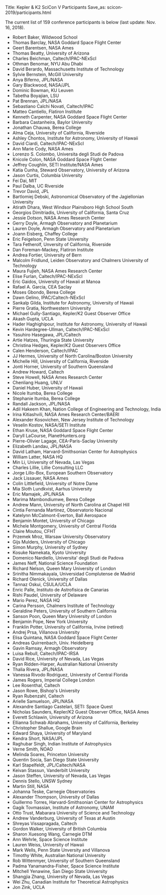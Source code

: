 Title: Kepler & K2 SciCon V Participants
Save_as: scicon-2019/participants.html

The current list of 159 conference participants is below (last update: Nov. 16, 2018).

* Robert Baker, Wildwood School
* Thomas Barclay, NASA Goddard Space Flight Center
* Geert Barentsen, NASA Ames
* Thomas Beatty, University of Arizona
* Charles Beichman, Caltech/IPAC-NExScI
* Othman Benomar, NYU Abu Dhabi
* David Berardo, Massachusetts Institute of Technology
* Sylvie Bernstein, McGill University
* Anya Biferno, JPL/NASA
* Gary Blackwood, NASA/JPL
* Dominic Bowman, KU Leuven
* Tabetha Boyajian, LSU
* Pat Brennan, JPL/NASA
* Sebastiano Calchi Novati, Caltech/IPAC
* Matteo Cantiello, Flatiron Institute
* Kenneth Carpenter, NASA Goddard Space Flight Center
* Barbara Castanheira, Baylor University
* Jonathan Chauwa, Berea College
* Alma Ceja, University of California, Riverside
* Ashley Chontos, Institute for Astronomy, University of Hawaii
* David Ciardi, Caltech/IPAC-NExScI
* Ann Marie Cody, NASA Ames
* Lorenzo S. Colombo, Universita degli Studi de Padova
* Knicole Colon, NASA Goddard Space Flight Center
* Jeffrey Coughlin, SETI Institute/NASA Ames
* Katia Cunha, Steward Observatory, University of Arizona
* Jason Curtis, Columbia University
* Fei Dai, MIT
* Paul Dalba, UC Riverside
* Trevor David, JPL
* Bartlomiej Debski, Astronomical Observatory of the Jagiellonian University
* Atirath Dhara, West Windsor Plainsboro High School South
* Georgios Dimitriadis, University of California, Santa Cruz
* Jessie Dotson, NASA Ames Research Center
* Gerry Doyle, Armagh Observatory and Planetarium
* Lauren Doyle, Armagh Observatory and Planetarium
* Joann Eisberg, Chaffey College
* Eric Feigelson, Penn State University
* Tara Fetherolf, Unversity of California, Riverside
* Dan Foreman-Mackey, Flatiron Institute
* Andrea Fortier, University of Bern
* Malcolm Fridlund, Leiden Observatory and Chalmers University of Technology
* Maura Fujieh, NASA Ames Research Center
* Elise Furlan, Caltech/IPAC-NExScI
* Eric Gaidos, University of Hawaii at Manoa
* Rafael A. Garcia, CEA Saclay
* Moses Gbondo, Berea College
* Dawn Gelino, IPAC/Caltech-NExScI
* Sankalp Gilda, Institute for Astronomy, University of Hawaii
* Pierre Gratia, Northwestern University
* Michael Gully-Santiago, Kepler/K2 Guest Observer Office
* Akash Gupta, UCLA
* Hader Haghighipour, Institute for Astronomy, University of Hawaii
* Kevin Hardegree-Ullman, Caltech/IPAC-NExScI
* Yasuhiro Hasegawa, JPL/Caltech
* Artie Hatzes, Thuringia State University
* Christina Hedges, Kepler/K2 Guest Observers Office	
* Calen Henderson, Caltech/IPAC
* JJ Hermes, University of North Carolina/Boston University	
* Michelle Hill, University of California, Riverside	
* Jonti Horner, University of Southern Queensland
* Andrew Howard, Caltech	
* Steve Howell, NASA Ames Research Center
* Chenliang Huang, UNLV
* Daniel Huber, University of Hawaii
* Nicole Itumba, Berea College
* Stephanie Itumba, Berea College
* Randall Jackson, JPL/NASA
* Adil Hakeem Khan, Nation College of Engineering and Technology, India
* Irina Kitiashvili, NASA Ames Research Center/BAERI
* Alexander Kosovichen, New Jersey Institute of Technology
* Veselin Kostov, NASA/SETI Institute	
* Ethan Kruse, NASA Goddard Space Flight Center
* Daryll LaCourse, PlanetHunters.org
* Pierre-Olivier Lagage, CEA-Paris-Saclay University
* Elizabeth Landau, JPL/NASA
* David Latham, Harvard-Smithsonian Center for Astrophysics
* William Latter, NASA HQ
* Min Li, University of Nevada, Las Vegas
* Charles Lillie, Lillie Consulting LLC
* Jorge Lillo-Box, European Southern Observatory
* Jack Lissauer, NASA Ames
* Colin Littlefield, University of Notre Dame
* Mia Sloth Lundkvist, Aarhus University
* Eric Mamajek, JPL/NASA
* Marima Mambondiumwe, Berea College
* Andrew Mann, University of North Carolina at Chapel Hill
* Cintia Fernanda Martinez, Observatorio Nacional
* Katelynn McCalmont-Everton, Ball Aerospace
* Benjamin Montet, University of Chicago
* Michele Montgomery, University of Central Florida
* Claire Moutou, CFHT
* Przemek Mroz, Warsaw University Observatory
* Gijs Mulders, University of Chicago
* Simon Murphy, University of Sydney
* Kosuke Namekata, Kyoto University
* Domenico Nardiello, Universita' degli Studi de Padova
* James Neff, National Science Foundation
* Richard Nelson, Queen Mary University of London
* Srinitha Nimmakayala, Universidad Complutense de Madrid
* Richard Olenick, University of Dallas
* Tannaz Oskui, CSULA/UCLA
* Enric Palle, Instituto de Astrofisica de Canarias
* Rishi Paudel, University of Delaware
* Mario Perez, NASA HQ
* Carina Persson, Chalmers Institute of Technology
* Geraldine Peters, University of Southern California
* Sanson Poon, Queen Mary University of London
* Benjamin Pope, New York University
* Franklin Potter, University of California, Irvine (retired)
* Andrej Prsa, Villanova University
* Elisa Quintana, NASA Goddard Space Flight Center
* Andreas Quirrenbach, Univ. Heidelberg
* Gavin Ramsay, Armagh Observatory
* Luisa Rebull, Caltech/IPAC-IRSA
* David Rice, University of Nevada, Las Vegas
* Ryan Ridden-Harper, Australian National University
* Thalia Rivera, JPL/NASA
* Vanessa Rivodo Rodriguez, University of Central Florida
* James Rogers, Imperial College London
* Lee Rosenthal, Caltech
* Jason Rowe, Bishop's University
* Ryan Rubenzahl, Caltech
* Arielle Samuelson, JPL/NASA
* Alexandre Santiago Castelari, SETI: Space Quest
* Nicholas Saunders, Kepler/K2 Guest Observer Office, NASA Ames
* Everett Schlawin, University of Arizona
* Ellianna Schwab Abrahams, University of California, Berkeley
* Christopher Shallue, Google Brain
* Edward Shaya, University of Maryland
* Kendra Short, NASA/JPL
* Raghubar Singh, Indian Institute of Astrophysics
* Verne Smith, NOAO
* Melinda Soares, Princeton University
* Quentin Socia, San Diego State University
* Karl Stapelfeldt, JPL/Caltech/NASA
* Keivan Stassun, Vanderbilt University
* Jason Steffen, University of Nevada, Las Vegas
* Dennis Stello, UNSW Sydney
* Martin Still, NASA
* Johanna Teske, Carnegie Observatories	
* Alexander Thompson, University of Dallas
* Guillermo Torres, Harvard-Smithsonian Center for Astrophysics
* Gagik Tovmassian, Institute of Astronomy, UNAM
* Otto Trust, Mabarara University of Science and Technology
* Andrew Vanderburg, University of Texas at Austin
* Shreyas Vissapragada, Caltech
* Gordon Walker, University of British Columbia
* Sharon Xuesong Wang, Carnegie DTM
* Ann Wehrle, Space Science Institute
* Lauren Weiss, University of Hawaii
* Mark Wells, Penn State Unversity and Villanova
* Timothy White, Australian National University
* Rob Wittenmyer, University of Southern Queensland
* Padma Yanamandra-Fisher, Space Science Institute
* Mitchell Yenawine, San Diego State University
* Shangjia Zhang, University of Nevada, Las Vegas
* Wei Zhu, Canadian Institute for Theoretical Astrophysics
* Jon Zink, UCLA
